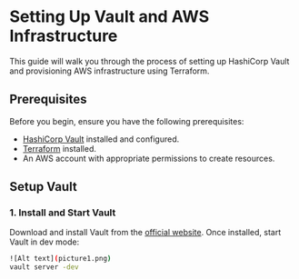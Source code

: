 # Setting Up Vault and AWS Infrastructure

This guide will walk you through the process of setting up HashiCorp Vault and provisioning AWS infrastructure using Terraform.

## Prerequisites

Before you begin, ensure you have the following prerequisites:
- [HashiCorp Vault](https://www.vaultproject.io/) installed and configured.
- [Terraform](https://www.terraform.io/) installed.
- An AWS account with appropriate permissions to create resources.

## Setup Vault

### 1. Install and Start Vault

Download and install Vault from the [official website](https://www.vaultproject.io/downloads). Once installed, start Vault in dev mode:
```bash
![Alt text](picture1.png)
vault server -dev

